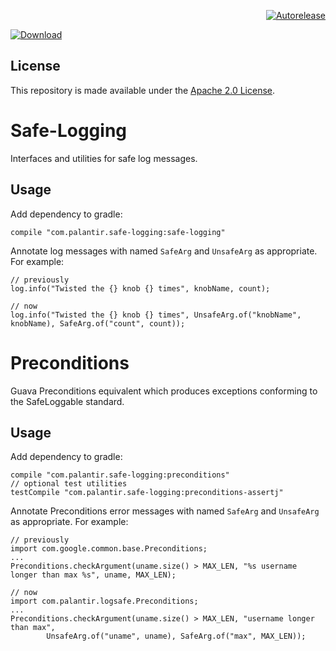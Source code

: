 <p align="right">
<a href="https://autorelease.general.dmz.palantir.tech/palantir/safe-logging"><img src="https://img.shields.io/badge/Perform%20an-Autorelease-success.svg" alt="Autorelease"></a>
</p>

[ ![Download](https://api.bintray.com/packages/palantir/releases/safe-logging/images/download.svg) ](https://bintray.com/palantir/releases/safe-logging/_latestVersion)

License
-------
This repository is made available under the [Apache 2.0 License](http://www.apache.org/licenses/LICENSE-2.0).

Safe-Logging
=============
Interfaces and utilities for safe log messages.

Usage
-----

Add dependency to gradle:

    compile "com.palantir.safe-logging:safe-logging"

Annotate log messages with named `SafeArg` and `UnsafeArg` as appropriate.  For example:

    // previously
    log.info("Twisted the {} knob {} times", knobName, count);

    // now
    log.info("Twisted the {} knob {} times", UnsafeArg.of("knobName", knobName), SafeArg.of("count", count));


Preconditions
=============
Guava Preconditions equivalent which produces exceptions conforming to the SafeLoggable standard.

Usage
-----

Add dependency to gradle:

    compile "com.palantir.safe-logging:preconditions"
    // optional test utilities
    testCompile "com.palantir.safe-logging:preconditions-assertj"

Annotate Preconditions error messages with named `SafeArg` and `UnsafeArg` as appropriate.  For example:

    // previously
    import com.google.common.base.Preconditions;
    ...
    Preconditions.checkArgument(uname.size() > MAX_LEN, "%s username longer than max %s", uname, MAX_LEN);

    // now
    import com.palantir.logsafe.Preconditions;
    ...
    Preconditions.checkArgument(uname.size() > MAX_LEN, "username longer than max",
            UnsafeArg.of("uname", uname), SafeArg.of("max", MAX_LEN));


